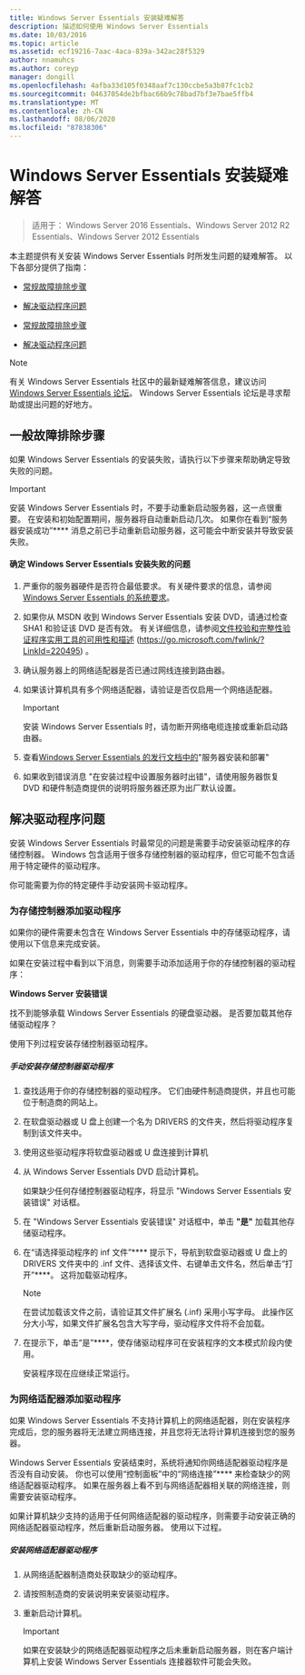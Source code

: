 ```yaml
---
title: Windows Server Essentials 安装疑难解答
description: 描述如何使用 Windows Server Essentials
ms.date: 10/03/2016
ms.topic: article
ms.assetid: ecf19216-7aac-4aca-839a-342ac28f5329
author: nnamuhcs
ms.author: coreyp
manager: dongill
ms.openlocfilehash: 4afba33d105f0348aaf7c130ccbe5a3b87fc1cb2
ms.sourcegitcommit: 04637054de2bfbac66b9c78bad7bf3e7bae5ffb4
ms.translationtype: MT
ms.contentlocale: zh-CN
ms.lasthandoff: 08/06/2020
ms.locfileid: "87838306"
---
```

# <a name="troubleshoot-windows-server-essentials-installation"></a>Windows Server Essentials 安装疑难解答

>适用于： Windows Server 2016 Essentials、Windows Server 2012 R2 Essentials、Windows Server 2012 Essentials

本主题提供有关安装 Windows Server Essentials 时所发生问题的疑难解答。 以下各部分提供了指南：


-   [常规故障排除步骤](Troubleshoot-Windows-Server-Essentials-installation.md#BKMK_GeneralTroubleshootingSteps)

-   [解决驱动程序问题](Troubleshoot-Windows-Server-Essentials-installation.md#BKMK_TroubleshootDrivers)

-   [常规故障排除步骤](Troubleshoot-Windows-Server-Essentials-installation.md#BKMK_GeneralTroubleshootingSteps)

-   [解决驱动程序问题](Troubleshoot-Windows-Server-Essentials-installation.md#BKMK_TroubleshootDrivers)


> [!NOTE]
>  有关 Windows Server Essentials 社区中的最新疑难解答信息，建议访问[Windows Server Essentials 论坛](/answers/topics/windows-server-essentials.html/threads)。 Windows Server Essentials 论坛是寻求帮助或提出问题的好地方。

##  <a name="general-troubleshooting-steps"></a><a name="BKMK_GeneralTroubleshootingSteps"></a>一般故障排除步骤
 如果 Windows Server Essentials 的安装失败，请执行以下步骤来帮助确定导致失败的问题。

> [!IMPORTANT]
>  安装 Windows Server Essentials 时，不要手动重新启动服务器，这一点很重要。 在安装和初始配置期间，服务器将自动重新启动几次。 如果你在看到“服务器安装成功”**** 消息之前已手动重新启动服务器，这可能会中断安装并导致安装失败。

#### <a name="to-identify-issues-in-a-failed-installation-of-windows-server-essentials"></a>确定 Windows Server Essentials 安装失败的问题

1.  严重你的服务器硬件是否符合最低要求。 有关硬件要求的信息，请参阅[Windows Server Essentials 的系统要求](../get-started/system-requirements.md)。

2.  如果你从 MSDN 收到 Windows Server Essentials 安装 DVD，请通过检查 SHA1 和验证该 DVD 是否有效。 有关详细信息，请参阅[文件校验和完整性验证程序实用工具的可用性和描述](https://go.microsoft.com/fwlink/?LinkId=220495) (https://go.microsoft.com/fwlink/?LinkId=220495) 。

3.  确认服务器上的网络适配器是否已通过网线连接到路由器。

4.  如果该计算机具有多个网络适配器，请验证是否仅启用一个网络适配器。

    > [!IMPORTANT]
    >  安装 Windows Server Essentials 时，请勿断开网络电缆连接或重新启动路由器。

5.  查看[Windows Server Essentials 的发行文档中的](../get-started/release-notes.md)"服务器安装和部署"

6.  如果收到错误消息 "在安装过程中设置服务器时出错"，请使用服务器恢复 DVD 和硬件制造商提供的说明将服务器还原为出厂默认设置。

##  <a name="troubleshoot-driver-issues"></a><a name="BKMK_TroubleshootDrivers"></a>解决驱动程序问题
 安装 Windows Server Essentials 时最常见的问题是需要手动安装驱动程序的存储控制器。 Windows 包含适用于很多存储控制器的驱动程序，但它可能不包含适用于特定硬件的驱动程序。

 你可能需要为你的特定硬件手动安装网卡驱动程序。

###  <a name="adding-drivers-for-storage-controllers"></a><a name="BKMK_StorageDrivers"></a>为存储控制器添加驱动程序
 如果你的硬件需要未包含在 Windows Server Essentials 中的存储驱动程序，请使用以下信息来完成安装。

 如果在安装过程中看到以下消息，则需要手动添加适用于你的存储控制器的驱动程序：

 **Windows Server 安装错误**

 找不到能够承载 Windows Server Essentials 的硬盘驱动器。 是否要加载其他存储驱动程序？

 使用下列过程安装存储控制器驱动程序。

##### <a name="to-manually-install-a-storage-controller-driver"></a>手动安装存储控制器驱动程序

1. 查找适用于你的存储控制器的驱动程序。 它们由硬件制造商提供，并且也可能位于制造商的网站上。

2. 在软盘驱动器或 U 盘上创建一个名为 DRIVERS 的文件夹，然后将驱动程序复制到该文件夹中。

3. 使用这些驱动程序将软盘驱动器或 U 盘连接到计算机

4. 从 Windows Server Essentials DVD 启动计算机。

    如果缺少任何存储控制器驱动程序，将显示 "Windows Server Essentials 安装错误" 对话框。

5. 在 "Windows Server Essentials 安装错误" 对话框中，单击 **"是"** 加载其他存储驱动程序。

6. 在“请选择驱动程序的 inf 文件”**** 提示下，导航到软盘驱动器或 U 盘上的 DRIVERS 文件夹中的 .inf 文件、选择该文件、右键单击文件名，然后单击“打开”****。 这将加载驱动程序。

   > [!NOTE]
   >  在尝试加载该文件之前，请验证其文件扩展名 (.inf) 采用小写字母。 此操作区分大小写，如果文件扩展名包含大写字母，驱动程序文件将不会加载。

7. 在提示下，单击“是”****，使存储驱动程序可在安装程序的文本模式阶段内使用。

   安装程序现在应继续正常运行。

###  <a name="adding-drivers-for-network-adapters"></a><a name="BKMK_AddingNICdrivers"></a>为网络适配器添加驱动程序
 如果 Windows Server Essentials 不支持计算机上的网络适配器，则在安装程序完成后，您的服务器将无法建立网络连接，并且您将无法将计算机连接到您的服务器。

 Windows Server Essentials 安装结束时，系统将通知你网络适配器驱动程序是否没有自动安装。 你也可以使用“控制面板”中的“网络连接”**** 来检查缺少的网络适配器驱动程序。 如果在服务器上看不到与网络适配器相关联的网络连接，则需要安装驱动程序。

 如果计算机缺少支持的适用于任何网络适配器的驱动程序，则需要手动安装正确的网络适配器驱动程序，然后重新启动服务器。 使用以下过程。

##### <a name="to-install-a-network-adapter-driver"></a>安装网络适配器驱动程序

1.  从网络适配器制造商处获取缺少的驱动程序。

2.  请按照制造商的安装说明来安装驱动程序。

3.  重新启动计算机。

    > [!IMPORTANT]
    >  如果在安装缺少的网络适配器驱动程序之后未重新启动服务器，则在客户端计算机上安装 Windows Server Essentials 连接器软件可能会失败。